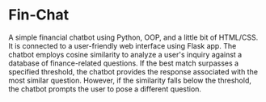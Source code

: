 # Fin-Chat

A simple financial chatbot using Python, OOP, and a little bit of HTML/CSS. It is connected to a user-friendly web interface using Flask app. The chatbot employs cosine similarity to analyze a user's inquiry against a database of finance-related questions. If the best match surpasses a specified threshold, the chatbot provides the response associated with the most similar question. However, if the similarity falls below the threshold, the chatbot prompts the user to pose a different question.
